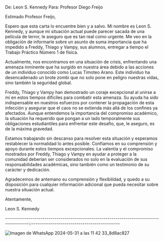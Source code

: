 
De: Leon S. Kennedy
Para: Profesor Diego Freijo

Estimado Profesor Freijo,

Espero que esta carta lo encuentre bien y a salvo. Mi nombre es Leon S. Kennedy, y aunque mi situación actual puede parecer sacada de una película de terror, le aseguro que es tan real como urgente. Me veo en la obligación de informarle sobre un asunto de suma importancia que ha impedido a Freddy, Thiago y Vampy, sus alumnos, entregar a tiempo el Trabajo Práctico Número 1 de física.

Actualmente, nos encontramos en una situación de crisis, enfrentando una amenaza inminente que ha surgido en nuestra área debido a las acciones de un individuo conocido como Lucas Timoteo Arano. Este individuo ha desencadenado un brote zombi que no solo pone en peligro nuestras vidas, sino también la seguridad global.

Freddy, Thiago y Vampy han demostrado un coraje excepcional al unirse a mí en estos tiempos difíciles para combatir esta amenaza. Su ayuda ha sido indispensable en nuestros esfuerzos por contener la propagación de esta infección y asegurar que el caos no se extienda más allá de los confines ya afectados. Aunque entendemos la importancia del compromiso académico, la situación ha requerido que pongan a un lado temporalmente sus obligaciones estudiantiles para enfrentar este desafío, que, le aseguro, es de la máxima gravedad.

Estamos trabajando sin descanso para resolver esta situación y esperamos restablecer la normalidad lo antes posible. Confiamos en su comprensión y apoyo durante estos tiempos excepcionales. La valentía y el compromiso mostrados por Freddy, Thiago y Vampy en ayudar a proteger a la comunidad deberían ser considerados no solo en la evaluación de sus responsabilidades académicas, sino también como un testimonio de su carácter y dedicación.

Agradecemos de antemano su comprensión y flexibilidad, y quedo a su disposición para cualquier información adicional que pueda necesitar sobre nuestra situación actual.

Atentamente,

Leon S. Kennedy

------------------------------------------------------------------------------------------::---------------------------------------------

![Imagen de WhatsApp 2024-05-31 a las 11 42 33_8d8ac827](https://github.com/EzequielMaida/Tp1Fisica/assets/170367334/201fb8ea-40c8-4e85-88e3-03e146b3b6a0)


